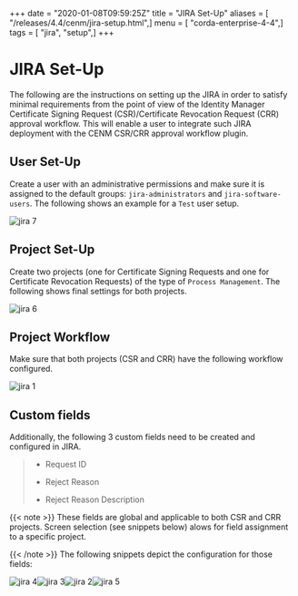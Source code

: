 +++
date = "2020-01-08T09:59:25Z"
title = "JIRA Set-Up"
aliases = [ "/releases/4.4/cenm/jira-setup.html",]
menu = [ "corda-enterprise-4-4",]
tags = [ "jira", "setup",]
+++


# JIRA Set-Up

The following are the instructions on setting up the JIRA in order to satisfy minimal requirements from the point of view
            of the Identity Manager Certificate Signing Request (CSR)/Certificate Revocation Request (CRR) approval workflow. This will enable
            a user to integrate such JIRA deployment with the CENM CSR/CRR approval workflow plugin.


## User Set-Up

Create a user with an administrative permissions and make sure it is assigned to the default groups:
                `jira-administrators` and `jira-software-users`. The following shows an example for a `Test` user setup.

![jira 7](cenm/../resources/jira-7.png "jira 7")
## Project Set-Up

Create two projects (one for Certificate Signing Requests and one for Certificate Revocation Requests) of the type of
                `Process Management`. The following shows final settings for both projects.

![jira 6](cenm/../resources/jira-6.png "jira 6")
## Project Workflow

Make sure that both projects (CSR and CRR) have the following workflow configured.

![jira 1](cenm/../resources/jira-1.png "jira 1")
## Custom fields

Additionally, the following 3 custom fields need to be created and configured in JIRA.

> 
> 
> * Request ID
> 
> 
> * Reject Reason
> 
> 
> * Reject Reason Description
> 
> 

{{< note >}}
These fields are global and applicable to both CSR and CRR projects. Screen selection (see snippets below) alows
                    for field assignment to a specific project.

{{< /note >}}
The following snippets depict the configuration for those fields:

![jira 4](cenm/../resources/jira-4.png "jira 4")![jira 3](cenm/../resources/jira-3.png "jira 3")![jira 2](cenm/../resources/jira-2.png "jira 2")![jira 5](cenm/../resources/jira-5.png "jira 5")
